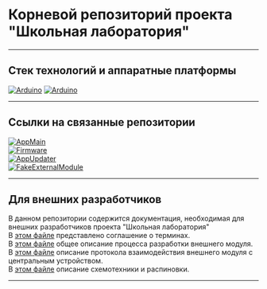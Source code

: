 # Корневой репозиторий проекта "Школьная лаборатория"
***
## Стек технологий и аппаратные платформы
[![Arduino](https://img.shields.io/static/v1?style=for-the-badge&label=Espressif&message=ESP32-WROVER-E&logo=Espressif&color=red&labelColor=grey)](https://espressif.com/)
[![Arduino](https://img.shields.io/static/v1?style=for-the-badge&label=Micropython&message=1.19.1&logo=Micropython&color=red&labelColor=grey)](https://micropython.org/)   
***
## Ссылки на связанные репозитории
[![AppMain](https://img.shields.io/badge/AppMain-приложение-blueviolet)](https://github.com/Bastion-RND/school_lab)  
[![Firmware](https://img.shields.io/badge/Firmware-прошивка_для_устройства-green)](https://github.com/Bastion-RND/SchoolLabDevice)  
[![AppUpdater](https://img.shields.io/badge/AppUpdated-приложения_для_прошивки_и_проверки_устройства-orange)](https://github.com/Bastion-RND/school-lab-device-service-app)  
[![FakeExternalModule](https://img.shields.io/badge/FakeExternalModule-прошивка_для_имитатора_внешнего_MODULE-blue)](https://github.com/Bastion-RND/school-lab-device-fake-sensor)
***
## Для внешних разработчиков
В данном репозитории содержится документация, необходимая для внешних разработчиков проекта "Школьная лаборатория"  
В [этом файле](/terms-convention.md) представлено соглашение о терминах.  
В [этом файле](/development-guide.md) общее описание процесса разработки внешнего модуля.  
В [этом файле](/protocol-description.md) описание протокола взаимодействия внешнего модуля с центральным устройством.  
В [этом файле](/circuit-design-requirements.md) описание схемотехники и распиновки.
***
